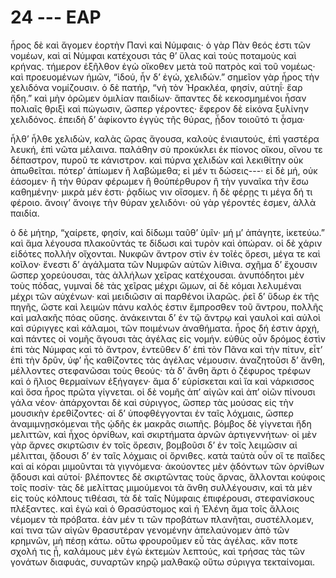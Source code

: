 
# 24 --- ΕΑΡ

ἦρος δὲ καὶ ἄγομεν ἑορτὴν Πανὶ καὶ Νύμφαις· ὁ γὰρ
Πὰν θεός ἐστι τῶν νομέων, καὶ αἱ Νύμφαι κατέχουσι
τάς θ’ ὕλας καὶ τοὺς ποταμοὺς καὶ κρήνας. τήμερον
ἐξῆλθον ἐγὼ οἴκοθεν μετὰ τοῦ πατρὸς καὶ τοῦ νομέως·
καὶ προευομένων ἡμῶν, “ἰδού, ἦν δ’ ἐγώ, χελιδών.”
σημεῖον γὰρ ἦρος τὴν χελιδόνα νομίζουσιν. ὁ δὲ
πατήρ, “νὴ τὸν Ἡρακλέα, φησίν, αὑτηΐ· ἔαρ ἤδη.”
καὶ μὴν ὁρῶμεν ὁμιλίαν παιδίων· ἅπαντες δὲ κεκοσμημένοι
ἦσαν πολιαῖς θριξὶ καὶ πώγωσιν, ὥσπερ
γέροντες· ἔφερον δὲ εἰκόνα ξυλίνην χελιδόνος. ἐπειδὴ
δ’ ἀφίκοντο ἐγγὺς τῆς θύρας, ᾖδον τοιοῦτό τι ᾆσμα·


ἦλθ’ ἦλθε χελιδών,
καλὰς ὥρας ἄγουσα,
καλοὺς ἐνιαυτούς,
ἐπὶ γαστέρα λευκή,
ἐπὶ νῶτα μέλαινα.
παλάθην σὺ προκύκλει
ἐκ πίονος οἴκου,
οἴνου τε δέπαστρον,
πυροῦ τε κάνιστρον.
καὶ πύρνα χελιδὼν
καὶ λεκιθίτην
οὐκ ἀπωθεῖται. πότερ’ ἀπίωμεν ἢ λαβώμεθα;
εἰ μέν τι δώσεις---· εἰ δὲ μή, οὐκ ἐάσομεν·
ἢ τὴν θύραν φέρωμεν ἢ θοὐπέρθυρον
ἢ τὴν γυναῖκα τὴν ἔσω καθημένην·
μικρὰ μέν ἐστι· ῥᾳδίως νιν οἴσομεν.
ἢ δὲ φέρῃς τι
μέγα δή τι φέροιο.
ἄνοιγ’ ἄνοιγε τὴν θύραν χελιδόνι·
οὐ γὰρ γέροντές ἐσμεν, ἀλλὰ παιδία.

ὁ δὲ μήτηρ, “χαίρετε, φησίν, καὶ δίδωμι ταῦθ’ ὑμῖν·
μή μ’ ἀπάγητε, ἱκετεύω.” καὶ ἅμα λέγουσα πλακοῦντάς
τε δίδωσι καὶ τυρὸν καὶ ὀπώραν. οἱ δὲ
χάριν εἰδότες πολλὴν οἴχονται.
Νυκφῶν ἄντρον στὶν ἐν τοῖἐς ὄρεσι, μέγα τε καὶ
κοῖλον· ἔνεστι δ’ ἀγάλματα τῶν Νυμφῶν αὐτῶν
λίθινα. σχῆμα δ’ ἔχουσιν ὥσπερ χορεύουσαι, τὰς ἀλλήλων
χεῖρας κατέχουσαι. ἀνυπόδητοι μὲν τοὺς πόδας,
γυμναὶ δὲ τὰς χεῖρας μέχρι ὤμων, αἱ δὲ κόμαι
λελυμέναι μέχρι τῶν αὐχένων· καὶ μειδιῶσιν αἱ
παρθένοι ἱλαρῶς. ῥεῖ δ’ ὕδωρ ἐκ τῆς πηγῆς, ὥστε
καὶ λειμὼν πάνυ καλός ἐστιν ἔμπροσθεν τοῦ ἄντρου,
πολλῆς καὶ μαλακῆς πόας οὔσης. ἀνάκεινται δ’ ἐν τῷ 
ἄντρῳ καὶ γαυλοὶ καὶ αὐλοὶ καὶ σύριγγες καὶ κάλαμοι,
τῶν ποιμένων ἀναθήματα.
ἦρος δή ἐστιν ἀρχή, καὶ πάντες οἱ νομῆς ἄγουσι τὰς
ἀγέλας εἰς νομήν. εὐθὺς οὖν δρόμος ἐστὶν ἐπὶ τὰς
Νύμφας καὶ τὸ ἄντρον, ἐντεῦθεν δ’ ἐπὶ τὸν Πᾶνα καὶ
τὴν πίτυν, εἶτ’ ἐπὶ τὴν δρῦν, ὑφ’ ἧς καθίζοντες τὰς
ἀγέλας νέμουσιν. ἀναζητοῦσι δ’ ἄνθη, μέλλοντες στεφανῶσαι
τοὺς θεούς· τὰ δ’ ἄνθη ἄρτι ὁ ζέφυρος τρέφων
καὶ ὁ ἥλιος θερμαίνων ἐξήγαγεν· ἅμα δ’ εὑρίσκεται
καὶ ἴα καὶ νάρκισσος καὶ ὅσα ἦρος πρῶτα γίγνεται.
οἱ δὲ νομῆς ἀπ’ αἰγῶν καὶ ἀπ’ οἰῶν πίνουσι γάλα
νέον· ἀπάρχονται δὲ καὶ σύριγγος, ὥσπερ τὰς μούσας
εἰς τὴν μουσικὴν ἐρεθίζοντες· αἱ δ’ ὑποφθέγγονται
ἐν ταῖς λόχμαις, ὥσπερ ἀναμιμνῃσκόμεναι τῆς ᾠδῆς
ἐκ μακρᾶς σιωπῆς. βόμβος δὲ γίγνεται ἤδη μελιττῶν,
καὶ ἦχος ὀρνίθων, καὶ σκιρτήματα ἀρνῶν ἀρτιγεννήτων·
οἱ μὲν γὰρ ἄρνες σκιρτῶσιν ἐν τοῖς ὄρεσιν, βομβοῦσι
δ’ ἐν τοῖς λειμῶσιν αἱ μέλιτται, ᾄδουσι δ’ ἐν ταῖς
λόχμαις οἱ ὄρνιθες. κατὰ ταὐτὰ οὖν οἵ τε παῖδες
καὶ αἱ κόραι μιμοῦνται τὰ γιγνόμενα· ἀκούοντες μὲν
ᾀδόντων τῶν ὀρνίθων ᾄδουσι καὶ αὐτοί· βλέποντες δὲ
σκιρτῶντας τοὺς ἄρνας, ἅλλονται κούφοις τοῖς ποσίν·
τὰς δὲ μελίττας μιμούμενοι τὰ ἄνθη συλλέγουσιν, καὶ
τὰ μὲν εἰς τοὺς κόλπους τιθέασι, τὰ δὲ ταῖς Νύμφαις
ἐπιφέρουσι, στεφανίσκους πλέξαντες.
καὶ ἐγὼ καὶ ὁ Θρασύστομος καὶ ἡ Ἑλένη ἅμα
τοῖς ἄλλοις νέμομεν τὰ πρόβατα. ἐὰν μέν τι τῶν
προβάτων πλανῆται, συστέλλομεν, καί τινα τῶν αἰγῶν
θρασυτέραν γενομένην ἀπελαύνομεν ἀπὸ τῶν κρημνῶν,
μὴ πέσῃ κάτω. οὕτω φρουροῦμεν εὖ τὰς ἀγέλας.
κἄν ποτε σχολή τις ᾖ, καλάμους μὲν ἐγὼ ἐκτεμὼν
λεπτούς, καὶ τρήσας τὰς τῶν γονάτων διαφυάς,
συναρτῶν κηρῷ μαλθακῷ οὕτω σύριγγα τεκταίνομαι.
